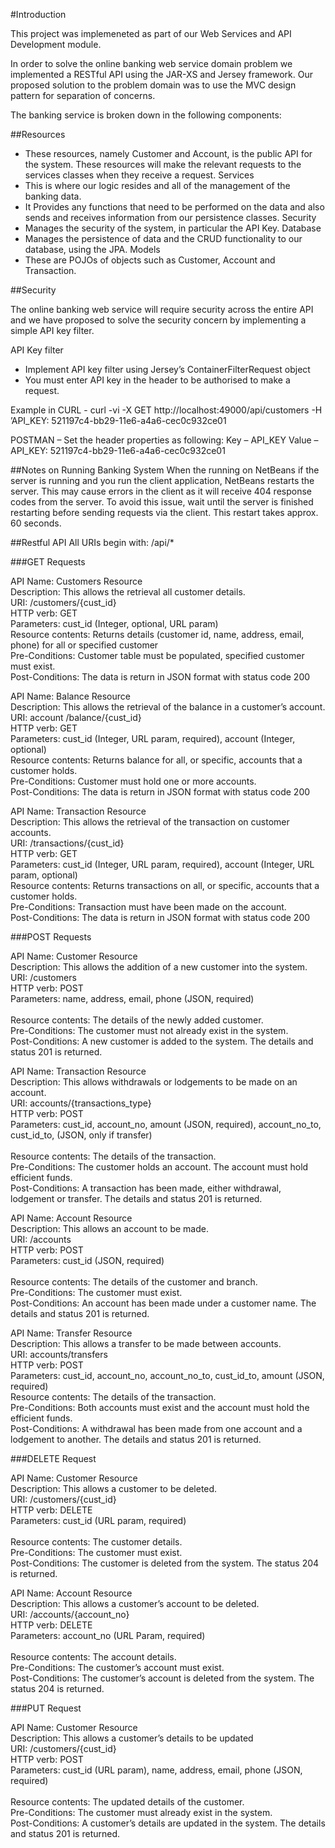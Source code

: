 #Introduction

This project was implemeneted as part of our Web Services and API Development module. 

In order to solve the online banking web service domain problem we implemented a RESTful API using the JAR-XS and Jersey framework. Our proposed solution to the problem domain was to use the MVC design pattern for separation of concerns.

The banking service is broken down in the following components:


##Resources
- These resources, namely Customer and Account, is the public API for the system. These resources will make the relevant requests to the services classes when they receive a request.
Services
- This is where our logic resides and all of the management of the banking data.
- It Provides any functions that need to be performed on the data and also sends and receives information from our persistence classes.
Security
- Manages the security of the system, in particular the API Key.
Database
- Manages the persistence of data and the CRUD functionality to our database, using the JPA.
Models
- These are POJOs of objects such as Customer, Account and Transaction.

##Security

The online banking web service will require security across the entire API and we have proposed to solve the security concern by implementing a simple API key filter.

API Key filter 
- Implement API key filter using Jersey’s ContainerFilterRequest object
- You must enter API key in the header to be authorised to make a request. 

Example in CURL - curl -vi -X GET http://localhost:49000/api/customers -H ’API_KEY: 521197c4-bb29-11e6-a4a6-cec0c932ce01

POSTMAN – Set the header properties as following:
Key – API_KEY 
Value – API_KEY: 521197c4-bb29-11e6-a4a6-cec0c932ce01

##Notes on Running Banking System
When the running on NetBeans if the server is running and you run the client application, NetBeans restarts the server. This may cause errors in the client as it will receive 404 response codes from the server. To avoid this issue, wait until the server is finished restarting before sending requests via the client. This restart takes approx. 60 seconds.

##Restful API
All URIs begin with: /api/*

###GET Requests

API Name:  Customers Resource
</br>
Description:  This allows the retrieval all customer details.
</br>
URI:   /customers/{cust_id}
</br>
HTTP verb:  GET
</br>
Parameters: cust_id (Integer, optional, URL param)
</br>
Resource contents: Returns details (customer id, name, address, email, phone) for all or specified customer
</br>
Pre-Conditions: Customer table must be populated, specified customer must exist.
</br>
Post-Conditions: The data is return in JSON format with status code 200

API Name:   Balance Resource
</br>
Description:  This allows the retrieval of the balance in a customer’s account.
</br>
URI:  account /balance/{cust_id}
</br>
HTTP verb:  GET
</br>
Parameters: cust_id (Integer, URL param, required), account (Integer, optional)
</br>
Resource contents: Returns balance for all, or specific, accounts that a customer holds.
</br>
Pre-Conditions: Customer must hold one or more accounts.
</br>
Post-Conditions: The data is return in JSON format with status code 200

API Name: Transaction Resource
</br>
Description:  This allows the retrieval of the transaction on customer accounts.
</br>
URI:   /transactions/{cust_id}
</br>
HTTP verb:  GET
</br>
Parameters: cust_id (Integer, URL param, required), account (Integer, URL param, optional)
</br>
Resource contents: Returns transactions on all, or specific, accounts that a customer holds.
</br>
Pre-Conditions: Transaction must have been made on the account.
</br>
Post-Conditions: The data is return in JSON format with status code 200

###POST Requests

API Name: Customer Resource
</br>
Description:  This allows the addition of a new customer into the system.
</br>
URI:   /customers
</br>
HTTP verb:  POST
</br>
Parameters: name, address, email, phone (JSON, required)	
</br>
Resource contents: The details of the newly added customer.
</br>
Pre-Conditions: The customer must not already exist in the system.
</br>
Post-Conditions: A new customer is added to the system. The details and status 201 is returned.

API Name: Transaction Resource
</br>
Description:  This allows withdrawals or lodgements to be made on an account.
</br>
URI:   accounts/{transactions_type}
</br>
HTTP verb:  POST
</br>
Parameters: cust_id, account_no, amount (JSON, required), account_no_to, cust_id_to, (JSON, only if transfer)	
</br>
Resource contents: The details of the transaction.
</br>
Pre-Conditions: The customer holds an account. The account must hold efficient funds.
</br>
Post-Conditions: A transaction has been made, either withdrawal, lodgement or transfer. The details and status 201 is returned.

API Name: Account Resource
</br>
Description:  This allows an account to be made.
</br>
URI:   /accounts
</br>
HTTP verb:  POST
</br>
Parameters: cust_id (JSON, required)	
</br>
Resource contents: The details of the customer and branch.
</br>
Pre-Conditions: The customer must exist.
</br>
Post-Conditions: An account has been made under a customer name. The details and status 201 is returned.

API Name: Transfer Resource
</br>
Description:  This allows a transfer to be made between accounts.
</br>
URI:   accounts/transfers
</br>
HTTP verb:  POST
</br>
Parameters: cust_id, account_no, account_no_to, cust_id_to, amount (JSON, required)	
</br>
Resource contents: The details of the transaction.
</br>
Pre-Conditions: Both accounts must exist and the account must hold the efficient funds.
</br>
Post-Conditions: A withdrawal has been made from one account and a lodgement to another. The details and status 201 is returned.

###DELETE Request

API Name: Customer Resource
</br>
Description:  This allows a customer to be deleted.
</br>
URI:   /customers/{cust_id}
</br>
HTTP verb:  DELETE
</br>
Parameters: cust_id (URL param, required)	
</br>
Resource contents: The customer details.
</br>
Pre-Conditions: The customer must exist.
</br>
Post-Conditions: The customer is deleted from the system. The status 204 is returned.

API Name: Account Resource
</br>
Description:  This allows a customer’s account to be deleted.
</br>
URI:   /accounts/{account_no}
</br>
HTTP verb:  DELETE
</br>
Parameters: account_no (URL Param, required)	
</br>
Resource contents: The account details.
</br>
Pre-Conditions: The customer’s account must exist.
</br>
Post-Conditions: The customer’s account is deleted from the system. The status 204 is returned.

###PUT Request

API Name: Customer Resource
</br>
Description:  This allows a customer’s details to be updated
</br>
URI:   /customers/{cust_id}
</br>
HTTP verb:  POST
</br>
Parameters: cust_id (URL param), name, address, email, phone (JSON, required)	
</br>
Resource contents: The updated details of the customer.
</br>
Pre-Conditions: The customer must already exist in the system.
</br>
Post-Conditions: A customer’s details are updated in the system. The details and status 201 is returned.

